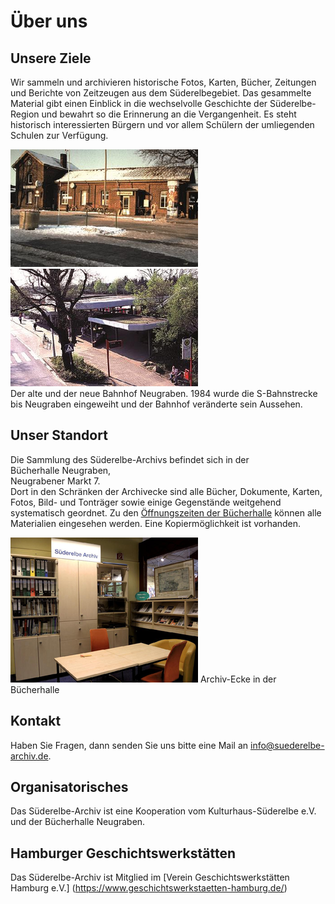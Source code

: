 # Über uns

## Unsere Ziele

Wir sammeln und archivieren historische Fotos, Karten, Bücher, Zeitungen
und Berichte von Zeitzeugen aus dem Süderelbegebiet. Das gesammelte
Material gibt einen Einblick in die wechselvolle Geschichte der
Süderelbe-Region und bewahrt so die Erinnerung an die Vergangenheit. Es
steht historisch interessierten Bürgern und vor allem Schülern der
umliegenden Schulen zur Verfügung.

![](/img/Bahnhof_Ngr_alt.png)
![](/img/Bahnhof_Ngr_neu.png)  
Der alte und der neue Bahnhof Neugraben. 1984 wurde die S-Bahnstrecke
bis Neugraben eingeweiht und der Bahnhof veränderte sein Aussehen.


## Unser Standort

Die Sammlung des Süderelbe-Archivs befindet sich in der  
Bücherhalle Neugraben,  
Neugrabener Markt 7.  
Dort in den Schränken der Archivecke
sind alle Bücher, Dokumente, Karten, Fotos, Bild- und Tonträger sowie
einige Gegenstände weitgehend systematisch geordnet. Zu den
[Öffnungszeiten der
Bücherhalle](https://www.buecherhallen.de/neugraben)
können alle Materialien eingesehen werden. Eine Kopiermöglichkeit ist
vorhanden.

![](/img/Archivecke.png)
Archiv-Ecke in der Bücherhalle

## Kontakt

Haben Sie Fragen, dann senden Sie uns bitte eine Mail an [info@suederelbe-archiv.de](mailto:info@suederelbe-archiv.de).

## Organisatorisches

Das Süderelbe-Archiv ist eine Kooperation vom Kulturhaus-Süderelbe e.V. und der Bücherhalle Neugraben.

## Hamburger Geschichtswerkstätten

Das Süderelbe-Archiv ist Mitglied im [Verein Geschichtswerkstätten Hamburg
e.V.] (https://www.geschichtswerkstaetten-hamburg.de/)

